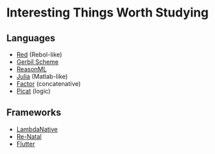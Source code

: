 # Interesting Things Worth Studying

## Languages

- [Red](https://www.red-lang.org/) (Rebol-like)
- [Gerbil Scheme](https://github.com/vyzo/gerbil)
- [ReasonML](https://reasonml.github.io/)
- [Julia](https://julialang.org/) (Matlab-like)
- [Factor](http://factorcode.org/) (concatenative)
- [Picat](http://picat-lang.org/) (logic)

## Frameworks

- [LambdaNative](http://www.lambdanative.org/)
- [Re-Natal](https://github.com/drapanjanas/re-natal)
- [Flutter](https://flutter.io/)
